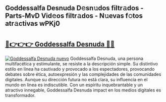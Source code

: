 ## Goddessalfa Desnuda D𝚎sn𝚞dos filtr𝚊dos - Parts-MvD Vid𝚎os filtr𝚊dos - N𝚞evas f𝚘tos atr𝚊ctivas wPKj0

# <h2><a href="http://mb9xln.tromn.icu/?c=Goddessalfa+Desnuda">🔗👉👉👉 Goddessalfa Desnuda 🔗🔗</a></h2>

[![Goddessalfa Desnuda nuevo](https://i.imgur.com/pEAQMta.gif)](http://mb9xln.tromn.icu/?c=Goddessalfa+Desnuda)
Goddessalfa Desnuda, una persona multifacética y estimulante, se resiste a la descripción simple. Su distintivo estilo en línea ha cautivado y provocado a los espectadores, provocando debates sobre ética, autoexpresión y las complejidades de las comunidades digitales. Aunque su dirección futura no está clara, su influencia en el mundo en línea es indiscutible. Con un espíritu inquebrantable y un atractivo innegable, Goddessalfa Desnuda impact en los medios digitales es transformador.
